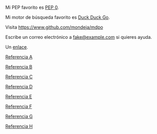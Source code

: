Mi PEP favorito es [PEP 0](https://www.python.org/dev/peps/).

Mi motor de búsqueda favorito es [Duck Duck Go](https://duckduckgo.com "El mejor motor de búsqueda para privacidad").

Visita <https://www.github.com/mondeja/mdpo>

Escribe un correo electrónico a [fake@example.com](mailto:fake@example.com) si
quieres ayuda.

Un [enlace](https://tan-tan-tan-tan-tan-tan-tan-tan-largo-que-no-debe-ser-envuelto-en-multiples.lineas).

[Referencia A][1]

[Referencia B][2]

[Referencia C][3]

[Referencia D][4]

[Referencia E][1]

[Referencia F][6]

[Referencia G][7]

[Referencia H][8]

[1]: https://github.com/mondeja/mdpo
[2]: https://github.com/mondeja/mdpo "Segunda referencia"
[3]: https://github.com/mondeja/mdpo "Tercera referencia"
[4]: https://github.com/mondeja/mdpo "Cuarta referencia"
[6]: https://github.com/mondeja/mdpo "Sexta referencia"
[7]: https://github.com/mondeja/mdpo "Séptima referencia"
[8]: https://github.com/mondeja/mdpo "Octava referencia"
